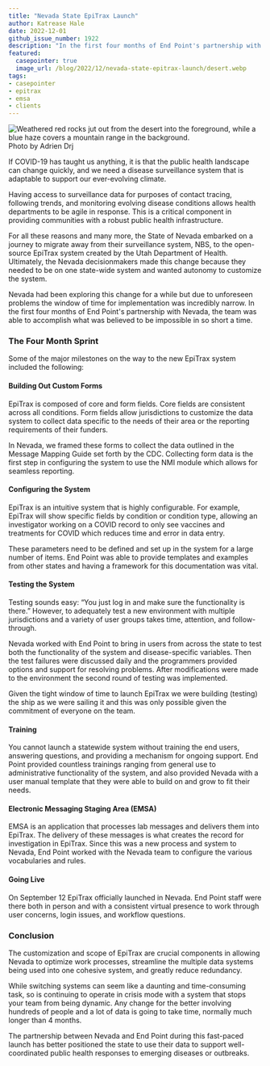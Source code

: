 ```yaml
---
title: "Nevada State EpiTrax Launch"
author: Katrease Hale
date: 2022-12-01
github_issue_number: 1922
description: "In the first four months of End Point's partnership with Nevada, the team was able to accomplish what was believed to be impossible in so short a time: to migrate away from their surveillance system, NBS, to the open-source EpiTrax system."
featured:
  casepointer: true
  image_url: /blog/2022/12/nevada-state-epitrax-launch/desert.webp
tags:
- casepointer
- epitrax
- emsa
- clients
---
```


![Weathered red rocks jut out from the desert into the foreground, while a blue haze covers a mountain range in the background.](/blog/2022/12/nevada-state-epitrax-launch/desert.webp)
Photo by Adrien Drj

<!-- Photo from Pexels: https://www.pexels.com/photo/signage-on-ground-near-brown-mountains-12965227/ -->

If COVID-19 has taught us anything, it is that the public health landscape can change quickly, and we need a disease surveillance system that is adaptable to support our ever-evolving climate.

Having access to surveillance data for purposes of contact tracing, following trends, and monitoring evolving disease conditions allows health departments to be agile in response. This is a critical component in providing communities with a robust public health infrastructure.

For all these reasons and many more, the State of Nevada embarked on a journey to migrate away from their surveillance system, NBS, to the open-source EpiTrax system created by the Utah Department of Health. Ultimately, the Nevada decisionmakers made this change because they needed to be on one state-wide system and wanted autonomy to customize the system.

Nevada had been exploring this change for a while but due to unforeseen problems the window of time for implementation was incredibly narrow. In the first four months of End Point's partnership with Nevada, the team was able to accomplish what was believed to be impossible in so short a time.

### The Four Month Sprint

Some of the major milestones on the way to the new EpiTrax system included the following:

#### Building Out Custom Forms

EpiTrax is composed of core and form fields. Core fields are consistent across all conditions. Form fields allow jurisdictions to customize the data system to collect data specific to the needs of their area or the reporting requirements of their funders.

In Nevada, we framed these forms to collect the data outlined in the Message Mapping Guide set forth by the CDC. Collecting form data is the first step in configuring the system to use the NMI module which allows for seamless reporting.

#### Configuring the System

EpiTrax is an intuitive system that is highly configurable. For example, EpiTrax will show specific fields by condition or condition type, allowing an investigator working on a COVID record to only see vaccines and treatments for COVID which reduces time and error in data entry.

These parameters need to be defined and set up in the system for a large number of items. End Point was able to provide templates and examples from other states and having a framework for this documentation was vital.

#### Testing the System

Testing sounds easy: “You just log in and make sure the functionality is there.” However, to adequately test a new environment with multiple jurisdictions and a variety of user groups takes time, attention, and follow-through.

Nevada worked with End Point to bring in users from across the state to test both the functionality of the system and disease-specific variables. Then the test failures were discussed daily and the programmers provided options and support for resolving problems. After modifications were made to the environment the second round of testing was implemented.

Given the tight window of time to launch EpiTrax we were building (testing) the ship as we were sailing it and this was only possible given the commitment of everyone on the team.

#### Training

You cannot launch a statewide system without training the end users, answering questions, and providing a mechanism for ongoing support. End Point provided countless trainings ranging from general use to administrative functionality of the system, and also provided Nevada with a user manual template that they were able to build on and grow to fit their needs.

#### Electronic Messaging Staging Area (EMSA)

EMSA is an application that processes lab messages and delivers them into EpiTrax. The delivery of these messages is what creates the record for investigation in EpiTrax. Since this was a new process and system to Nevada, End Point worked with the Nevada team to configure the various vocabularies and rules.

#### Going Live

On September 12 EpiTrax officially launched in Nevada. End Point staff were there both in person and with a consistent virtual presence to work through user concerns, login issues, and workflow questions.

### Conclusion

The customization and scope of EpiTrax are crucial components in allowing Nevada to optimize work processes, streamline the multiple data systems being used into one cohesive system, and greatly reduce redundancy.

While switching systems can seem like a daunting and time-consuming task, so is continuing to operate in crisis mode with a system that stops your team from being dynamic. Any change for the better involving hundreds of people and a lot of data is going to take time, normally much longer than 4 months.

The partnership between Nevada and End Point during this fast-paced launch has better positioned the state to use their data to support well-coordinated public health responses to emerging diseases or outbreaks.
